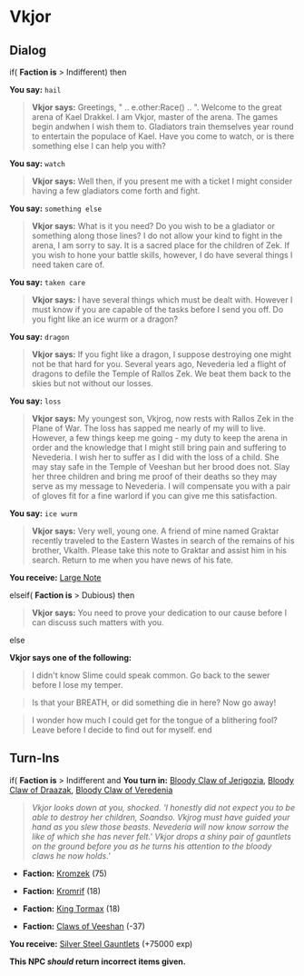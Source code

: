 # Vkjor
## Dialog

if( **Faction is** > Indifferent) then


**You say:** `hail`




>**Vkjor says:** Greetings, " .. e.other:Race() .. ". Welcome to the great arena of Kael Drakkel. I am Vkjor, master of the arena. The games begin andwhen I wish them to. Gladiators train themselves year round to entertain the populace of Kael. Have you come to watch, or is there something else I can help you with?


**You say:** `watch`




>**Vkjor says:** Well then, if you present me with a ticket I might consider having a few gladiators come forth and fight.


**You say:** `something else`




>**Vkjor says:** What is it you need? Do you wish to be a gladiator or something along those lines? I do not allow your kind to fight in the arena, I am sorry to say. It is a sacred place for the children of Zek. If you wish to hone your battle skills, however, I do have several things I need taken care of.


**You say:** `taken care`




>**Vkjor says:** I have several things which must be dealt with. However I must know if you are capable of the tasks before I send you off. Do you fight like an ice wurm or a dragon?


**You say:** `dragon`




>**Vkjor says:** If you fight like a dragon, I suppose destroying one might not be that hard for you. Several years ago, Nevederia led a flight of dragons to defile the Temple of Rallos Zek. We beat them back to the skies but not without our losses.


**You say:** `loss`




>**Vkjor says:** My youngest son, Vkjrog, now rests with Rallos Zek in the Plane of War. The loss has sapped me nearly of my will to live. However, a few things keep me going - my duty to keep the arena in order and the knowledge that I might still bring pain and suffering to Nevederia. I wish her to suffer as I did with the loss of a child. She may stay safe in the Temple of Veeshan but her brood does not. Slay her three children and bring me proof of their deaths so they may serve as my message to Nevederia. I will compensate you with a pair of gloves fit for a fine warlord if you can give me this satisfaction.


**You say:** `ice wurm`




>**Vkjor says:** Very well, young one. A friend of mine named Graktar recently traveled to the Eastern Wastes in search of the remains of his brother, Vkalth. Please take this note to Graktar and assist him in his search. Return to me when you have news of his fate.



**You receive:**  [Large Note](/item/25102)


elseif( **Faction is** > Dubious) then


>**Vkjor says:** You need to prove your dedication to our cause before I can discuss such matters with you.

else


**Vkjor says one of the following:**

>I didn't know Slime could speak common.  Go back to the sewer before I lose my temper.

>Is that your BREATH, or did something die in here?  Now go away!

>I wonder how much I could get for the tongue of a blithering fool?  Leave before I decide to find out for myself.
end

## Turn-Ins





if( **Faction is** > Indifferent and  **You turn in:** [Bloody Claw of Jerigozia](/item/25128), [Bloody Claw of Draazak](/item/25129), [Bloody Claw of Veredenia](/item/25127)


>*Vkjor looks down at you, shocked. 'I honestly did not expect you to be able to destroy her children, Soandso. Vkjrog must have guided your hand as you slew those beasts. Nevederia will now know sorrow the like of which she has never felt.' Vkjor drops a shiny pair of gauntlets on the ground before you as he turns his attention to the bloody claws he now holds.'*


* __Faction:__ [Kromzek](/faction/448) (75)


* __Faction:__ [Kromrif](/faction/419) (18)


* __Faction:__ [King Tormax](/faction/429) (18)


* __Faction:__ [Claws of Veeshan](/faction/430) (-37)


 **You receive:**  [Silver Steel Gauntlets](/item/25078) (+75000 exp)

**This NPC *should* return incorrect items given.**
